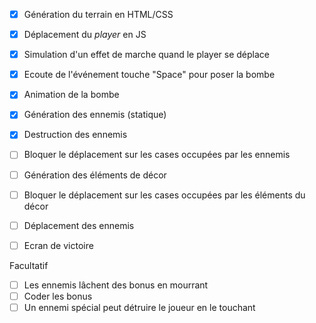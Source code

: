 - [x] Génération du terrain en HTML/CSS
- [x] Déplacement du *player* en JS
- [x] Simulation d'un effet de marche quand le player se déplace
- [x] Ecoute de l'événement touche "Space" pour poser la bombe
- [x] Animation de la bombe
- [x] Génération des ennemis (statique)
- [x] Destruction des ennemis
- [ ] Bloquer le déplacement sur les cases occupées par les ennemis

- [ ] Génération des éléments de décor
- [ ] Bloquer le déplacement sur les cases occupées par les éléments du décor


- [ ] Déplacement des ennemis

- [ ] Ecran de victoire

Facultatif
- [ ] Les ennemis lâchent des bonus en mourrant
- [ ] Coder les bonus
- [ ] Un ennemi spécial peut détruire le joueur en le touchant